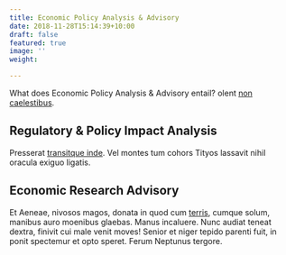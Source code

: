```yaml
---
title: Economic Policy Analysis & Advisory
date: 2018-11-28T15:14:39+10:00
draft: false
featured: true
image: ''
weight: 

---
```

What does Economic Policy Analysis & Advisory entail? olent [non caelestibus](#iuvabat-limumque).

## Regulatory & Policy Impact Analysis

Presserat [transitque inde](#diversa-iam-inter). Vel montes tum cohors Tityos
lassavit nihil oracula exiguo ligatis.

## Economic Research Advisory

Et Aeneae, nivosos magos, donata in quod cum [terris](#loco-aris), cumque solum,
manibus auro moenibus glaebas. Manus incaluere. Nunc audiat teneat dextra,
finivit cui male venit moves! Senior et niger tepido parenti fuit, in ponit
spectemur et opto speret. Ferum Neptunus tergore.
